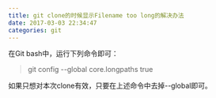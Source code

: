 ```yaml
---
title: git clone的时候显示Filename too long的解决办法
date: 2017-03-03 22:34:47
categories: git
---
```


在Git bash中，运行下列命令即可： 

> git config --global core.longpaths true

如果只想对本次clone有效，只要在上述命令中去掉--global即可。